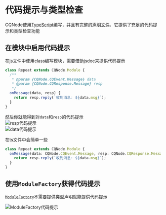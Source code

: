 # 代码提示与类型检查

CQNode使用[TypeScript](https://www.tslang.cn)编写，并且有完整的[声明文件](https://github.com/dislido/cqnode/blob/master/index.d.ts)，它提供了充足的代码提示和类型检查功能

## 在模块中启用代码提示

在js文件中使用class编写模块，需要借助jsdoc来提供代码提示
```javascript
class Repeat extends CQNode.Module {
  /**
   * @param {CQNode.CQEvent.Message} data 
   * @param {CQNode.CQResponse.Message} resp 
   */
  onMessage(data, resp) {
    return resp.reply(`收到消息: ${data.msg}`);
  }
}
```
然后你就能得到对`data`和`resp`的代码提示  
![resp代码提示](/cqnode/assets/img/typeinferrence-1.png)  
![data代码提示](/cqnode/assets/img/typeinferrence-2.png)

在ts文件中会简单一些
```typescript
class Repeat extends CQNode.Module {
  onMessage(data: CQNode.CQEvent.Message, resp: CQNode.CQResponse.Message) {
    return resp.reply(`收到消息: ${data.msg}`);
  }
}
```

## 使用`ModuleFactory`获得代码提示
[`ModuleFactory`](/cqnode/docs/modulefactory)不需要提供类型声明就能提供代码提示  

![ModuleFactory代码提示](/cqnode/assets/img/typeinferrence-3.png)
